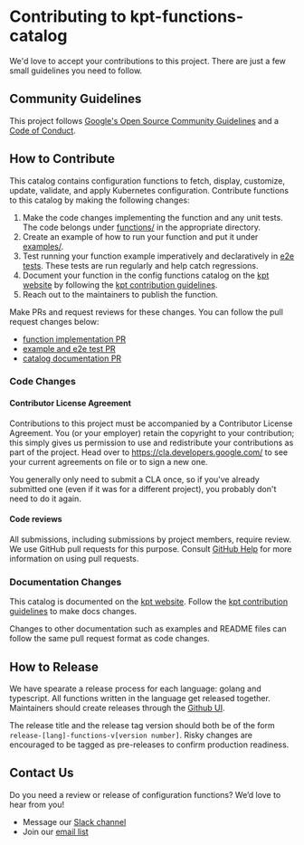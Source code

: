 # Contributing to kpt-functions-catalog

We'd love to accept your contributions to this project. There are
just a few small guidelines you need to follow.

## Community Guidelines

This project follows [Google's Open Source Community Guidelines]
and a [Code of Conduct].

## How to Contribute

This catalog contains configuration functions to fetch, display, customize,
update, validate, and apply Kubernetes configuration. Contribute functions
to this catalog by making the following changes:

1. Make the code changes implementing the function and any unit tests. The code
   belongs under [functions/] in the appropriate directory.
2. Create an example of how to run your function and put it under [examples/].
3. Test running your function example imperatively and declaratively in
   [e2e tests]. These tests are run regularly and help catch regressions.
4. Document your function in the config functions catalog on the [kpt website]
   by following the [kpt contribution guidelines].
5. Reach out to the maintainers to publish the function.

Make PRs and request reviews for these changes. You can follow the pull request
changes below:

* [function implementation PR]
* [example and e2e test PR]
* [catalog documentation PR]

### Code Changes

#### Contributor License Agreement

Contributions to this project must be accompanied by a Contributor License
Agreement. You (or your employer) retain the copyright to your contribution;
this simply gives us permission to use and redistribute your contributions as
part of the project. Head over to <https://cla.developers.google.com/> to see
your current agreements on file or to sign a new one.

You generally only need to submit a CLA once, so if you've already submitted
one (even if it was for a different project), you probably don't need to do it
again.

#### Code reviews

All submissions, including submissions by project members, require review. We
use GitHub pull requests for this purpose. Consult
[GitHub Help](https://help.github.com/articles/about-pull-requests/) for more
information on using pull requests.

### Documentation Changes

This catalog is documented on the [kpt website]. Follow the
[kpt contribution guidelines] to make docs changes.

Changes to other documentation such as examples and README files can follow the
same pull request format as code changes.

## How to Release

We have spearate a release process for each language: golang and typescript.
All functions written in the language get released together. Maintainers should
create releases through the
[Github UI](https://github.com/GoogleContainerTools/kpt-functions-catalog/releases).

The release title and the release tag version should both be of the form
`release-[lang]-functions-v[version number]`. Risky changes are encouraged to be
tagged as pre-releases to confirm production readiness.

## Contact Us

Do you need a review or release of configuration functions? We’d love to hear
from you!

* Message our [Slack channel]
* Join our [email list]

[Google's Open Source Community Guidelines]: https://opensource.google.com/conduct/
[Code of Conduct]: CODE_OF_CONDUCT.md
[kpt website]: https://googlecontainertools.github.io/kpt/guides/consumer/function/
[kpt contribution guidelines]: https://github.com/GoogleContainerTools/kpt/blob/master/CONTRIBUTING.md#adding-or-updating-catalog-functions
[functions/]: functions/
[examples/]: examples/
[e2e tests]: tests/e2e.sh
[function implementation PR]: https://github.com/GoogleContainerTools/kpt-functions-catalog/pull/61/
[example and e2e test PR]: https://github.com/GoogleContainerTools/kpt-functions-catalog/pull/71
[catalog documentation PR]: https://github.com/GoogleContainerTools/kpt/pull/785/
[Slack channel]: https://kubernetes.slack.com/channels/kpt/
[email list]: https://groups.google.com/forum/?oldui=1#!forum/kpt-users
